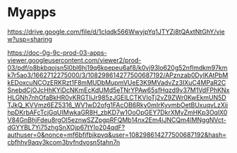 # Myapps

https://drive.google.com/file/d/1cIqdk566WwyjpYq1JTYZj8tQAxtNtGhY/view?usp=sharing


https://doc-0g-9c-prod-03-apps-viewer.googleusercontent.com/viewer2/prod-03/pdf/o8bkbqojsn5l0bl6hj19q6kpepeu6af8/k0vj93lo620g52nflmdkm97kmk7r5ao3/1662712275000/3/108298614277500687192/APznzab0DylKAtPbMkEDoxcuNCOzERKRzt1F8mMUDbMupmVUeE3K9MVadvZz3IXuC4MPaR2CSnebdCjOJcHhKYiDcNKmEcKdUMd5eTNrYPAw65sfHqzd9v37M1VdFPhKNxHLGNh7nhOfaBkHR0vKRGTliJr985zJGEILCTKVIoTj2vZ9ZWr0KwEkmUN5DTJkQ_KVVmz6EZ5316_WV1wD2ofg1FAcOB6Rky0mIrKyvmbOetBUxuqvLzXiihpDKrbAFcTcjGqUIMwkaGR8H_zbKD7w1OoOpGEY7DkrXMvZmHKp3OqlX0V84GnBhjFdeu8rgOI5eznwSZZpgpRFQMb14nx2Em4iJNCQm4lMNggNVct-dGYYBL7Yi75zhgSnXOjp67tYIo204qdF?authuser=0&nonce=mf6bfifbjkpvq&user=108298614277500687192&hash=cbfhhv9aqv3kcom3bvfndvosn5tahn7n
